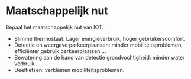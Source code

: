 # Maatschappelijk nut

Bepaal het maatschappelijk nut van IOT.
* Slimme thermostaat: Lager energieverbruik, hoger gebruikerscomfort.
* Detectie en weergave parkeerplaatsen: minder mobiliteitsproblemen, efficiënter gebruik parkeerplaatsen …
* Bewatering aan de hand van detectie grondvochtigheid: minder water verbruik.
* Deelfietsen: verkleinen mobiliteitsproblemen.

